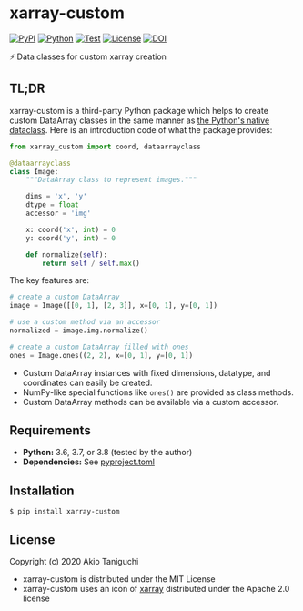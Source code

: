 # xarray-custom

[![PyPI](https://img.shields.io/pypi/v/xarray-custom.svg?label=PyPI&style=flat-square)](https://pypi.org/pypi/xarray-custom/)
[![Python](https://img.shields.io/pypi/pyversions/xarray-custom.svg?label=Python&color=yellow&style=flat-square)](https://pypi.org/pypi/xarray-custom/)
[![Test](https://img.shields.io/github/workflow/status/astropenguin/xarray-custom/Test?logo=github&label=Test&style=flat-square)](https://github.com/astropenguin/xarray-custom/actions)
[![License](https://img.shields.io/badge/license-MIT-blue.svg?label=License&style=flat-square)](LICENSE)
[![DOI](https://img.shields.io/badge/DOI-10.5281/zenodo.3988924-blue?style=flat-square)](https://doi.org/10.5281/zenodo.3988924)

:zap: Data classes for custom xarray creation

## TL;DR

xarray-custom is a third-party Python package which helps to create custom DataArray classes in the same manner as [the Python's native dataclass].
Here is an introduction code of what the package provides:

```python
from xarray_custom import coord, dataarrayclass

@dataarrayclass
class Image:
    """DataArray class to represent images."""

    dims = 'x', 'y'
    dtype = float
    accessor = 'img'

    x: coord('x', int) = 0
    y: coord('y', int) = 0

    def normalize(self):
        return self / self.max()
```

The key features are:

```python
# create a custom DataArray
image = Image([[0, 1], [2, 3]], x=[0, 1], y=[0, 1])

# use a custom method via an accessor
normalized = image.img.normalize()

# create a custom DataArray filled with ones
ones = Image.ones((2, 2), x=[0, 1], y=[0, 1])
```

- Custom DataArray instances with fixed dimensions, datatype, and coordinates can easily be created.
- NumPy-like special functions like ``ones()`` are provided as class methods.
- Custom DataArray methods can be available via a custom accessor.

## Requirements

- **Python:** 3.6, 3.7, or 3.8 (tested by the author)
- **Dependencies:** See [pyproject.toml](pyproject.toml)

## Installation

```shell
$ pip install xarray-custom
```

## License

Copyright (c) 2020 Akio Taniguchi

- xarray-custom is distributed under the MIT License
- xarray-custom uses an icon of [xarray] distributed under the Apache 2.0 license

<!-- References -->
[xarray]: https://github.com/pydata/xarray
[the Python's native dataclass]: https://docs.python.org/3/library/dataclasses.html

